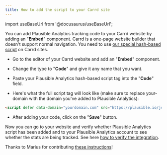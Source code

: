 ```yaml
---
title: How to add the script to your Carrd site
---
```


import useBaseUrl from '@docusaurus/useBaseUrl';

You can add Plausible Analytics tracking code to your Carrd website by adding an "**Embed**" component. Carrd is a one-page website builder that doesn't support normal navigation. You need to use [our special hash-based script](hash-based-routing.md) on Carrd sites.

* Go to the editor of your Carrd website and add an "**Embed**" component.

* Change the type to "**Code**" and give it any name that you want.

* Paste your Plausible Analytics hash-based script tag into the "**Code**" field.

* Here's what the full script tag will look like (make sure to replace your-domain with the domain you've added to Plausible Analytics):

```html
<script defer data-domain="yourdomain.com" src="https://plausible.io/js/plausible.hash.js"></script>
```

* After adding your code, click on the "**Save**" button.

Now you can go to your website and verify whether Plausible Analytics script has been added and to your Plausible Analytics account to see whether the stats are being tracked. See here [how to verify the integration](integration-guides.md).

Thanks to Marius for contributing [these instructions](https://medium.com/@rasmus1610/how-to-integrate-plausible-io-web-analytics-with-your-carrd-co-website-b9d4a05f87bf)!
